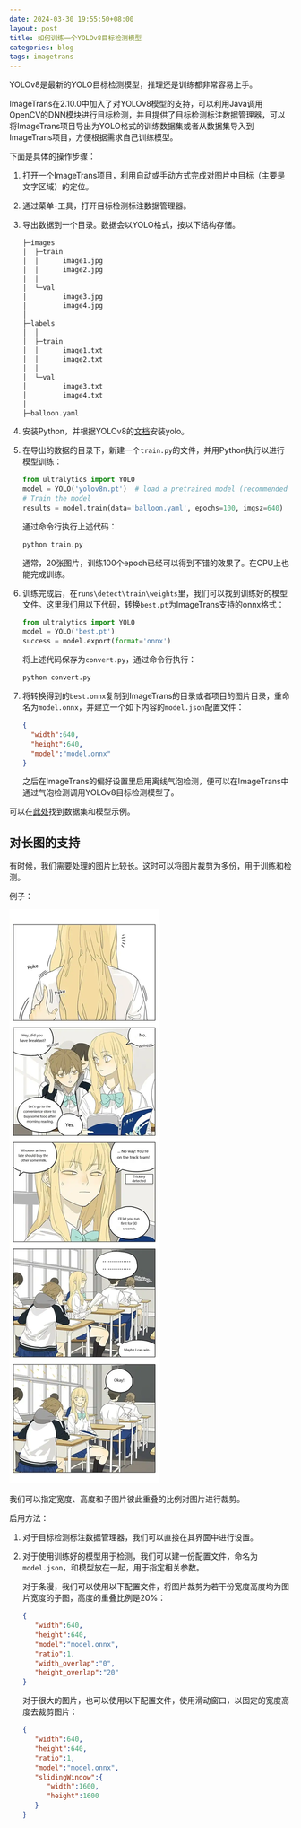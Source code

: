 ```yaml
---
date: 2024-03-30 19:55:50+08:00
layout: post
title: 如何训练一个YOLOv8目标检测模型
categories: blog
tags: imagetrans
---
```


YOLOv8是最新的YOLO目标检测模型，推理还是训练都非常容易上手。

ImageTrans在2.10.0中加入了对YOLOv8模型的支持，可以利用Java调用OpenCV的DNN模块进行目标检测，并且提供了目标检测标注数据管理器，可以将ImageTrans项目导出为YOLO格式的训练数据集或者从数据集导入到ImageTrans项目，方便根据需求自己训练模型。

下面是具体的操作步骤：

1. 打开一个ImageTrans项目，利用自动或手动方式完成对图片中目标（主要是文字区域）的定位。
2. 通过菜单-工具，打开目标检测标注数据管理器。
3. 导出数据到一个目录。数据会以YOLO格式，按以下结构存储。

   ```
   ├─images
   │  ├─train
   │  │      image1.jpg
   │  │      image2.jpg
   │  │
   │  └─val
   │         image3.jpg
   │         image4.jpg
   │
   ├─labels
   │  │
   │  ├─train
   │  │      image1.txt
   │  │      image2.txt
   │  │
   │  └─val
   │         image3.txt
   │         image4.txt
   │
   ├─balloon.yaml
   ```

4. 安装Python，并根据YOLOv8的[文档](https://docs.ultralytics.com/)安装yolo。
5. 在导出的数据的目录下，新建一个`train.py`的文件，并用Python执行以进行模型训练：

   ```py
   from ultralytics import YOLO
   model = YOLO('yolov8n.pt')  # load a pretrained model (recommended for training)
   # Train the model
   results = model.train(data='balloon.yaml', epochs=100, imgsz=640)
   ```
   
   通过命令行执行上述代码：
   
   ```bash
   python train.py
   ```
   
   通常，20张图片，训练100个epoch已经可以得到不错的效果了。在CPU上也能完成训练。
   
6. 训练完成后，在`runs\detect\train\weights`里，我们可以找到训练好的模型文件。这里我们用以下代码，转换`best.pt`为ImageTrans支持的onnx格式：

   ```py
   from ultralytics import YOLO
   model = YOLO('best.pt')
   success = model.export(format='onnx')
   ```
   
   将上述代码保存为`convert.py`，通过命令行执行：

   ```bash
   python convert.py
   ```
   
7. 将转换得到的`best.onnx`复制到ImageTrans的目录或者项目的图片目录，重命名为`model.onnx`，并建立一个如下内容的`model.json`配置文件：

   ```json
   {
     "width":640,
     "height":640,
     "model":"model.onnx"
   }
   ```

   之后在ImageTrans的偏好设置里启用离线气泡检测，便可以在ImageTrans中通过气泡检测调用YOLOv8目标检测模型了。

可以在[此处](https://github.com/xulihang/balloon-dataset/)找到数据集和模型示例。

## 对长图的支持

有时候，我们需要处理的图片比较长。这时可以将图片裁剪为多份，用于训练和检测。

例子：

![条漫](/gallery/projects/webtoon/out/SQ.webp)

我们可以指定宽度、高度和子图片彼此重叠的比例对图片进行裁剪。

启用方法：

1. 对于目标检测标注数据管理器，我们可以直接在其界面中进行设置。
2. 对于使用训练好的模型用于检测，我们可以建一份配置文件，命名为`model.json`，和模型放在一起，用于指定相关参数。


   对于条漫，我们可以使用以下配置文件，将图片裁剪为若干份宽度高度均为图片宽度的子图，高度的重叠比例是20%：

   ```json
   {
      "width":640,
      "height":640,
      "model":"model.onnx",
      "ratio":1,
      "width_overlap":"0",
      "height_overlap":"20"
   }
   ```
   
   对于很大的图片，也可以使用以下配置文件，使用滑动窗口，以固定的宽度高度去裁剪图片：

   ```json
   {
      "width":640,
      "height":640,
      "ratio":1,
      "model":"model.onnx",
      "slidingWindow":{
         "width":1600,
         "height":1600
      }
   }
   ```